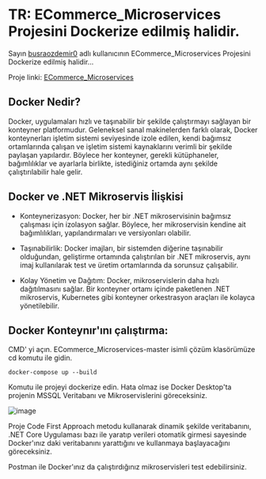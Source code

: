 # TR: ECommerce_Microservices Projesini Dockerize edilmiş halidir.

Sayın [busraozdemir0](https://github.com/busraozdemir0) adlı kullanıcının ECommerce_Microservices Projesini Dockerize edilmiş halidir...

Proje linki: [ECommerce_Microservices](https://github.com/busraozdemir0/ECommerce_Microservices)

## Docker Nedir?

Docker, uygulamaları hızlı ve taşınabilir bir şekilde çalıştırmayı sağlayan bir konteyner platformudur. Geleneksel sanal makinelerden farklı olarak, Docker konteynerları işletim sistemi seviyesinde izole edilen, kendi bağımsız ortamlarında çalışan ve işletim sistemi kaynaklarını verimli bir şekilde paylaşan yapılardır. Böylece her konteyner, gerekli kütüphaneler, bağımlılıklar ve ayarlarla birlikte, istediğiniz ortamda aynı şekilde çalıştırılabilir hale gelir.

## Docker ve .NET Mikroservis İlişkisi

- Konteynerizasyon: Docker, her bir .NET mikroservisinin bağımsız çalışması için izolasyon sağlar. Böylece, her mikroservisin kendine ait bağımlılıkları, yapılandırmaları ve versiyonları olabilir.

- Taşınabilirlik: Docker imajları, bir sistemden diğerine taşınabilir olduğundan, geliştirme ortamında çalıştırılan bir .NET mikroservis, aynı imaj kullanılarak test ve üretim ortamlarında da sorunsuz çalışabilir.

- Kolay Yönetim ve Dağıtım: Docker, mikroservislerin daha hızlı dağıtılmasını sağlar. Bir konteyner ortamı içinde paketlenen .NET mikroservis, Kubernetes gibi konteyner orkestrasyon araçları ile kolayca yönetilebilir.

## Docker Konteynır'ını çalıştırma:

CMD' yi açın. ECommerce_Microservices-master isimli çözüm klasörümüze cd komutu ile gidin.

```
docker-compose up --build
```
Komutu ile projeyi dockerize edin. Hata olmaz ise Docker Desktop'ta projenin MSSQL Veritabanı ve Mikroservislerini göreceksiniz. 

![image](https://github.com/user-attachments/assets/a8946341-002b-4a61-9333-55d9afe9eb3d)

Proje Code First Approach metodu kullanarak dinamik şekilde veritabanını, .NET Core Uygulaması bazı ile yaratıp verileri otomatik girmesi sayesinde Docker'ınız daki veritabanını yarattığını ve kullanmaya başlayacağını göreceksiniz. 

Postman ile Docker'ınız da çalıştırdığınız mikroservisleri test edebilirsiniz. 

